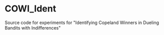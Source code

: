# COWI_Ident
Source code for experiments for "Identifying Copeland Winners in Dueling Bandits with Indifferences"
